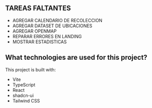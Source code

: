 

## TAREAS FALTANTES

- AGREGAR CALENDARIO DE RECOLECCION
- AGREGAR DATASET DE UBICACIONES
- AGREGAR OPENMAP
- REPARAR ERRORES EN LANDING 
- MOSTRAR ESTADISTICAS







## What technologies are used for this project?

This project is built with:

- Vite
- TypeScript
- React
- shadcn-ui
- Tailwind CSS

